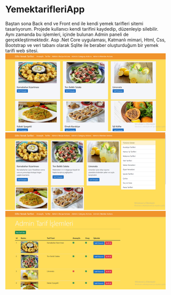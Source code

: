 # YemektarifleriApp
Baştan sona Back end ve Front end ile kendi yemek tarifleri sitemi tasarlıyorum. Projede kullanıcı kendi tarifini kaydedip, düzenleyip silebilir. Aynı zamanda bu işlemleri, içinde bulunan Admin paneli de gerçekleştirmektedir. Asp .Net Core uygulaması, Katmanlı mimari, Html, Css, Bootstrap ve veri tabanı olarak Sqlite ile beraber oluşturduğum bir yemek tarifi web sitesi.
![alt text](https://github.com/elifkaya3/YemektarifleriApp/blob/main/yemek1.PNG)
![alt text](https://github.com/elifkaya3/YemektarifleriApp/blob/main/yemek2.PNG)
![alt text](https://github.com/elifkaya3/YemektarifleriApp/blob/main/yemek3.PNG)
